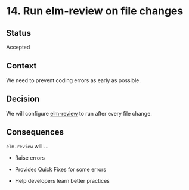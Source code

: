# 14. Run elm-review on file changes

## Status

Accepted

## Context

We need to prevent coding errors as early as possible.

## Decision

We will configure [elm-review](https://package.elm-lang.org/packages/jfmengels/elm-review/latest) to run after every file change.

## Consequences

`elm-review` will ...

* Raise errors

* Provides Quick Fixes for some errors

* Help developers learn better practices
